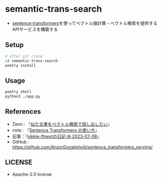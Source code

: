 # semantic-trans-search
- [sentence-transformers](https://www.sbert.net/index.html)を使ってベクトル値計算・ベクトル検索を提供するAPIサービスを構築する

## Setup
```sh
# after git clone
cd semantic-trans-search
poetry install
```

## Usage
```sh
poetry shell
python3 ./app.py
```

## References
- Zenn : 『[似た文書をベクトル検索で探し出したい](https://zenn.dev/nishimoto/articles/0c2ac8c061e597)』
- note : 『[Sentence Transformers の使い方](https://note.com/npaka/n/n82d058c68172)』
- 記事：『[nikkie-ftnextの日記 @ 2023-07-08](https://nikkie-ftnext.hatenablog.com/entry/sentence-transformers-embeddings-introduction-en-ja)』
- GitHub : https://github.com/AnzorGozalishvili/sentence_transformers_serving/

## LICENSE
- Apache-2.0 license
